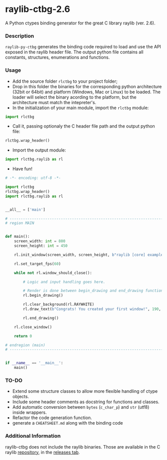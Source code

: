 # raylib-ctbg-2.6
A Python ctypes binding generator for the great C library raylib (ver. 2.6).

### Description

`raylib-py-ctbg` generates the binding code required to load and use the API
exposed in the raylib header file. The output python file contains all
constants, structures, enumerations and functions. 


### Usage

* Add the source folder `rlctbg` to your project folder;
* Drop in this folder the binaries for the corresponding python architecture
  (32bit or 64bit) and platform (Windows, Mac or Linux) to be loaded. The
  loader will select the binary acording to the platform, but the architecture
  must match the intepreter's.
* In the initialization of your main module, import the `rlctbg` module:

```python
import rlctbg
```
* Call it, passing optionaly the C header file path and the output python file:
 
```python
rlctbg.wrap_header()
``` 
* Import the output module:
```python
import rlctbg.raylib as rl
```

* Have fun!
```python
# -*- encoding: utf-8 -*-

import rlctbg
rlctbg.wrap_header()
import rlctbg.raylib as rl


__all__ = ['main']

# ------------------------------------------------------------------------------
# region MAIN


def main():
    screen_width: int = 800
    screen_height: int = 450

    rl.init_window(screen_width, screen_height, b"raylib [core] example - basic window")

    rl.set_target_fps(60)

    while not rl.window_should_close():

        # Logic and input handling goes here.

        # Render is done between begin_drawing and end_drawing functions.
        rl.begin_drawing()

        rl.clear_background(rl.RAYWHITE)
        rl.draw_text(b"Congrats! You created your first window!", 190, 200, 20, rl.LIGHTGRAY)

        rl.end_drawing()

    rl.close_window()

    return 0

# endregion (main)
# ------------------------------------------------------------------------------


if __name__ == '__main__':
    main()

```

### TO-DO

- Extend some structure classes to allow more flexible handling of ctype objects.
- Include some header comments as docstring for functions and classes.
- Add automatic conversion between `bytes` (`c_char_p`) and `str` (utf8) inside wrappers.
- Refactor the code generation function.
- generate a `CHEATSHEET.md` along with the binding code


### Additional Information

raylib-ctbg does not include the raylib binaries. Those are available in the
C raylib [repository](https://github.com/raysan5/raylib), in the
[releases tab](https://github.com/raysan5/raylib/releases).
